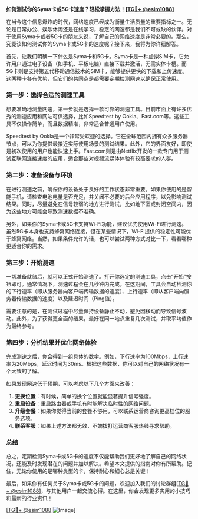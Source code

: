 **如何测试你的Syma卡或5G卡速度？轻松掌握方法！[[TG💪+ @esim1088](https://t.me/s/esim1088)]**

在当今这个信息爆炸的时代，网络速度已经成为衡量生活质量的重要指标之一。无论是日常办公、娱乐休闲还是在线学习，稳定的网速都是我们不可或缺的伙伴。对于使用Syma卡或者5G卡的朋友来说，了解自己的网络速度是非常必要的。那么，究竟该如何测试你的Syma卡或5G卡的速度呢？接下来，我将为你详细解答。

首先，让我们明确一下什么是Syma卡和5G卡。Syma卡是一种虚拟SIM卡，它允许用户通过电子设备（如手机、平板电脑）直接下载并激活，无需实体卡槽。而5G卡则是支持第五代移动通信技术的SIM卡，能够提供更快的下载和上传速度。这两种卡各有优势，但它们的共同点是都需要定期检测网速以确保正常使用。

### **第一步：选择合适的测速工具**

想要准确地测量网速，第一步就是选择一款可靠的测速工具。目前市面上有许多优秀的测速应用和网站可供选择，比如Speedtest by Ookla、Fast.com等。这些工具不仅操作简单，而且数据精准，非常适合普通用户使用。

Speedtest by Ookla是一个非常受欢迎的选择。它在全球范围内拥有众多服务器节点，可以为你提供最接近实际使用场景的测试结果。此外，它的界面友好，即使是初次使用的用户也能快速上手。Fast.com则是由Netflix开发的一款专门用于测试互联网连接速度的应用，适合那些对视频流媒体体验有较高要求的人群。

### **第二步：准备设备与环境**

在进行测速之前，确保你的设备处于良好的工作状态非常重要。如果你使用的是智能手机，请检查电池电量是否充足，并关闭不必要的后台应用程序，以免影响测试结果。同时，尽量避免在信号较弱的地方进行测试，比如地下室或封闭空间内，因为这些地方可能会导致测速数据不准确。

另外，如果你的Syma卡或5G卡支持Wi-Fi功能，建议优先使用Wi-Fi进行测速。虽然5G卡本身也支持蜂窝网络连接，但在某些情况下，Wi-Fi提供的稳定性可能优于蜂窝网络。当然，如果条件允许的话，也可以尝试两种方式对比一下，看看哪种更适合你的需求。

### **第三步：开始测速**

一切准备就绪后，就可以正式开始测速了。打开你选定的测速工具，点击“开始”按钮即可。通常情况下，测速过程会在几秒钟内完成。在这期间，工具会自动检测你的下行速率（即从服务器向客户端传输数据的速度）、上行速率（即从客户端向服务器传输数据的速度）以及延迟时间（Ping值）。

需要注意的是，在测试过程中尽量保持设备静止不动，避免因移动而导致信号波动。此外，为了获得更全面的结果，最好在同一地点重复几次测试，并取平均值作为最终参考。

### **第四步：分析结果并优化网络体验**

完成测速之后，你会得到一组具体的数字。例如，下行速率为100Mbps，上行速率为20Mbps，延迟时间为30ms。根据这些数据，你可以对自己的网络状况有一个大致的了解。

如果发现网速低于预期，可以考虑以下几个方面来改善：

1. **更换位置**：有时候，简单的换个位置就能显著提升信号强度。
2. **重启设备**：重启路由器或手机有时能解决临时性的网络问题。
3. **升级套餐**：如果你觉得当前的套餐不够用，可以联系运营商咨询更高档位的服务选项。
4. **联系客服**：如果上述方法都无效，不妨拨打运营商客服热线寻求帮助。

### **总结**

总之，定期检测Syma卡或5G卡的速度不仅能帮助我们更好地了解自己的网络状况，还能及时发现潜在的问题并加以解决。希望本文提供的指南对你有所帮助。记住，无论你使用的是哪种类型的卡，保持耐心和细心总是关键！

最后，如果你有任何关于Syma卡或5G卡的问题，欢迎加入我们的讨论群组[[TG💪+ @esim1088](https://t.me/s/esim1088)]，与其他用户一起交流心得。在这里，你会发现更多实用的小技巧和最新的行业资讯！

[[TG💪+ @esim1088](https://t.me/s/esim1088) ![Image](https://i.postimg.cc/4NQfJmqS/Snipaste-2025-05-13-00-14-12.png)]